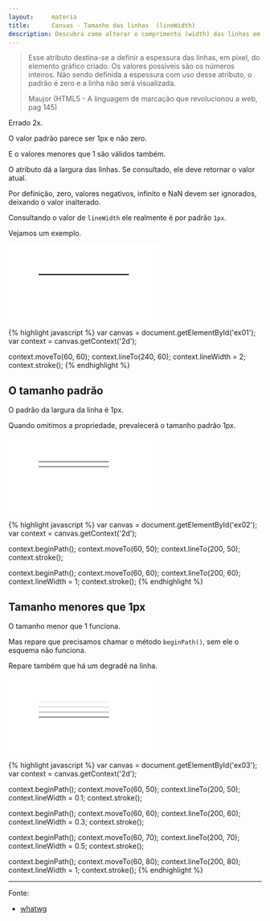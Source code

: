 ```yaml
---
layout:     materia
title:      Canvas - Tamanho das linhas  (lineWidth)
description: Descubra como alterar o comprimento (width) das linhas em Canvas
---
```



> Esse atributo destina-se a definir a espessura das linhas, em pixel, do elemento gráfico criado. Os valores possíveis
> são os números inteiros. Não sendo definida a espessura com uso desse atributo, o padrão é zero e a linha não será visualizada.
>
>  Maujor (HTML5 - A linguagem de marcação que revolucionou a web, pag 145) 

Errado 2x.

O valor padrão parece ser 1px e não zero.

E o valores menores que 1 são válidos também.

O atributo dá a largura das linhas. Se consultado, ele deve retornar o valor atual. 

Por definição, zero, valores negativos, infinito e NaN devem ser ignorados, deixando o valor inalterado. 

Consultando o valor de `lineWidth` ele realmente é por padrão `1px`.

Vejamos um exemplo.

<p><img src="canvas1.png" alt="fig exemplo de canvas" title="exemplo de canvas" class="canvas"/></p>

{% highlight javascript %}
var canvas = document.getElementById('ex01');
var context = canvas.getContext('2d');

context.moveTo(60, 60);
context.lineTo(240, 60);
context.lineWidth = 2;
context.stroke();
{% endhighlight %}




O tamanho padrão
---

O padrão da largura da linha é 1px.

Quando omitimos a propriedade, prevalecerá o tamanho padrão 1px.

<p><img src="canvas2.png" alt="fig exemplo de canvas" title="exemplo de canvas" class="canvas"/></p>

{% highlight javascript %}
var canvas = document.getElementById('ex02');
var context = canvas.getContext('2d');

context.beginPath();
context.moveTo(60, 50);
context.lineTo(200, 50);
context.stroke();

context.beginPath();
context.moveTo(60, 60);
context.lineTo(200, 60);
context.lineWidth = 1;
context.stroke();
{% endhighlight %}



Tamanho menores que 1px
---

O tamanho menor que 1 funciona.

Mas repare que precisamos chamar o método `beginPath()`, sem ele o esquema não funciona.

Repare também que há um degradê na linha.

<p><img src="canvas3.png" alt="fig exemplo de canvas" title="exemplo de canvas" class="canvas"/></p>


{% highlight javascript %}
var canvas = document.getElementById('ex03');
var context = canvas.getContext('2d');

context.beginPath();
context.moveTo(60, 50);
context.lineTo(200, 50);
context.lineWidth = 0.1;
context.stroke();

context.beginPath();
context.moveTo(60, 60);
context.lineTo(200, 60);
context.lineWidth = 0.3;
context.stroke();

context.beginPath();
context.moveTo(60, 70);
context.lineTo(200, 70);
context.lineWidth = 0.5;
context.stroke();

context.beginPath();
context.moveTo(60, 80);
context.lineTo(200, 80);
context.lineWidth = 1;
context.stroke();
{% endhighlight %}



<hr>
Fonte:

- [whatwg](http://www.whatwg.org/specs/web-apps/current-work/multipage/the-canvas-element.html#dom-context-2d-linewidth "link-externo")